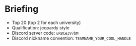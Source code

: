 # Briefing

- Top 20 (top 2 for each university)
- Qualification: jeopardy style
- Discord server code: `uR8Ce3V7bM`
- Discord nickname convention: `TEAMNAME_YOUR_COOL_HANDLE`
